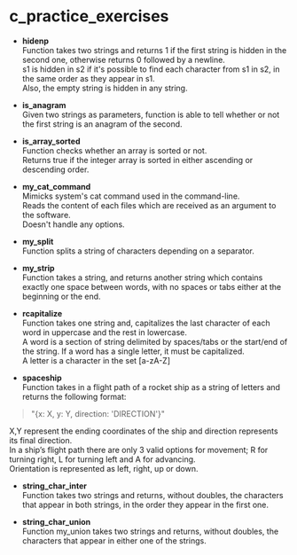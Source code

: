# c_practice_exercises

* **hidenp**  
Function takes two strings and returns 1 if the first string is hidden in the second one, otherwise returns 0 followed by a newline.  
s1 is hidden in s2 if it's possible to find each character from s1 in s2, in the same order as they appear in s1.  
Also, the empty string is hidden in any string.

* **is_anagram**  
Given two strings as parameters, function is able to tell whether or not the first string is an anagram of the second.  

* **is_array_sorted**  
Function checks whether an array is sorted or not.  
Returns true if the integer array is sorted in either ascending or descending order.  

* **my_cat_command**  
Mimicks system's cat command used in the command-line.  
Reads the content of each files which are received as an argument to the software.  
Doesn't handle any options.

* **my_split**  
Function splits a string of characters depending on a separator.
 
* **my_strip**  
Function takes a string, and returns another string which contains exactly one space between words, with no spaces or tabs either at the beginning or the end.

* **rcapitalize**  
Function takes one string and, capitalizes the last character of each word in uppercase and the rest in lowercase.  
A word is a section of string delimited by spaces/tabs or the start/end of the string. If a word has a single letter, it must be capitalized.  
A letter is a character in the set [a-zA-Z]

* **spaceship**  
Function takes in a flight path of a rocket ship as a string of letters and returns the following format:  

>"{x: X, y: Y, direction: 'DIRECTION'}"

  X,Y represent the ending coordinates of the ship and direction represents its final direction.  
  In a ship’s flight path there are only 3 valid options for movement; R for turning right, L for turning left and A for advancing.  
  Orientation is represented as left, right, up or down.

* **string_char_inter**  
Function takes two strings and returns, without doubles, the characters that appear in both strings, in the order they appear in the first
one.

* **string_char_union**  
Function my_union takes two strings and returns, without doubles, the characters that appear in either one of the strings.

